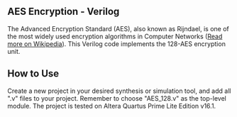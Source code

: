 ## AES Encryption - Verilog
The Advanced Encryption Standard (AES), also known as Rijndael, is one of the most 
widely used encryption algorithms in Computer Networks ([Read more on Wikipedia](https://en.wikipedia.org/wiki/Advanced_Encryption_Standard)). 
This Verilog code implements the 128-AES encryption unit.

## How to Use
Create a new project in your desired synthesis or simulation tool, and add all 
".v" files to your project. Remember to choose "AES_128.v" as the top-level module.
The project is tested on Altera Quartus Prime Lite Edition v16.1.
